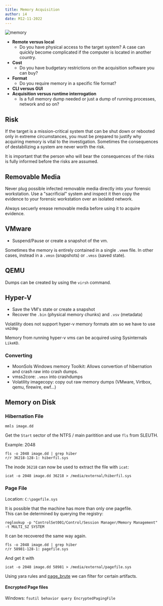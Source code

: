 ```yaml
---
title: Memory Acquisition
author: i4
date: M12-11-2022
---
```


![memory](/w/images/memory.png)


* **Remote versus local**
    * Do you have physical access to the target system?
      A case can quickly become complicated if the computer is located in another country.
* **Cost**
    * Do you have budgetary restrictions on the acquisition software you can buy?
* **Format**
    * Do you require memory in a specific file format?
* **CLI versus GUI**
* **Acquisition versus runtime interrogation**
    * Is a full memory dump needed or just a dump of running processes, network and so on?

## Risk
If the target is a mission-critical system that can be shut down or rebooted only in extreme circumstances, you must be prepared to justify
why acquiring memory is vital to the investigation. Sometimes the consequences of destabilizing a system are never worth the risk.

It is important that the person who will bear the consequences of the risks is fully informed before the risks are assumed.

## Removable Media
Never plug possible infected removable media directly into your forensic workstation. Use a "sacrificial" system and inspect it 
then copy the evidence to your forensic workstation over an isolated network.

Always secuerly erease removable media before using it to acquire evidence.


## VMware
- Suspend/Pause or create a snapshot of the vm.

Sometimes the memory is entirely contained in a single `.vmem` file. In other cases,
instead in a `.vmsn` (snapshots) or `.vmss` (saved state).

## QEMU
Dumps can be created by using the `virsh` command.

## Hyper-V
- Save the VM's state or create a snapshot
- Recover the `.bin` (physical memory chunks) and `.vsv` (metadata)

Volatility does not support hyper-v memory formats atm so we have to use `vm2dmp`

Memory from running hyper-v vms can be acquired using Sysinternals `LikeKD`.

### Converting
- MoonSols Windows memory Toolkit: Allows convertion of hibernation and crash raw into crash dumps.
- vmss2core: `.vmsn` into crashdumps
- Volatility imagecopy: copy out raw memory dumps (VMware, Virtbox, qemu, firewire, ewf...)


## Memory on Disk

### Hibernation File
```
mmls image.dd
```
Get the `Start` sector of the NTFS / main paritition and use `fls` from SLEUTH.

Example: 2048

```
fls -o 2048 image.dd | grep hiber
r/r 36218-128-1: hiberfil.sys
```

The inode `36218` can now be used to extract the file with `icat`:

```
icat -o 2048 image.dd 36218 > /media/external/hiberfil.sys
```

### Page File
Location: `C:\pagefile.sys`

It is possible that the machine has more than only one pagefile.  
This can be determined by querying the registry:
```
reglookup -p "ControlSet001/Control/Session Manager/Memory Management" -t MULTI_SZ SYSTEM
```

It can be recovered the same way again.

```
fls -o 2048 image.dd | grep hiber
r/r 58981-128-1: pagefile.sys
```

And get it with

```
icat -o 2048 image.dd 58981 > /media/external/pagefile.sys
```

Using yara rules and [page_brute](https://github.com/matonis/page_brute) we can filter for certain artifacts.

#### Encrypted Page files
Windows: `fsutil behavior query EncryptedPagingFile`


